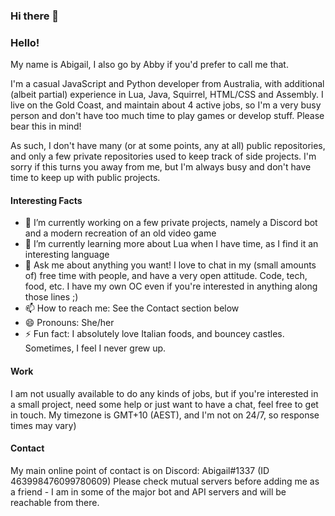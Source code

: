 ### Hi there 👋

<!--
**apri1l/apri1l** is a ✨ _special_ ✨ repository because its `README.md` (this file) appears on your GitHub profile.

Here are some ideas to get you started:

- 🔭 I’m currently working on ...
- 🌱 I’m currently learning ...
- 👯 I’m looking to collaborate on ...
- 🤔 I’m looking for help with ...
- 💬 Ask me about ...
- 📫 How to reach me: ...
- 😄 Pronouns: ...
- ⚡ Fun fact: ...
-->

### Hello!
My name is Abigail, I also go by Abby if you'd prefer to call me that.

I'm a casual JavaScript and Python developer from Australia, with additional (albeit partial) experience in Lua, Java, Squirrel, HTML/CSS and Assembly. I live on the Gold Coast, and maintain about 4 active jobs, so I'm a very busy person and don't have too much time to play games or develop stuff. Please bear this in mind!

As such, I don't have many (or at some points, any at all) public repositories, and only a few private repositories used to keep track of side projects. I'm sorry if this turns you away from me, but I'm always busy and don't have time to keep up with public projects.

#### Interesting Facts
- 🔭 I’m currently working on a few private projects, namely a Discord bot and a modern recreation of an old video game
- 🌱 I’m currently learning more about Lua when I have time, as I find it an interesting language
- 💬 Ask me about anything you want! I love to chat in my (small amounts of) free time with people, and have a very open attitude. Code, tech, food, etc. I have my own OC even if you're interested in anything along those lines ;)
- 📫 How to reach me: See the Contact section below
- 😄 Pronouns: She/her
- ⚡ Fun fact: I absolutely love Italian foods, and bouncey castles. Sometimes, I feel I never grew up.

#### Work
I am not usually available to do any kinds of jobs, but if you're interested in a small project, need some help or just want to have a chat, feel free to get in touch. My timezone is GMT+10 (AEST), and I'm not on 24/7, so response times may vary)

#### Contact
My main online point of contact is on Discord: Abigail#1337 (ID 463998476099780609)
Please check mutual servers before adding me as a friend - I am in some of the major bot and API servers and will be reachable from there.
